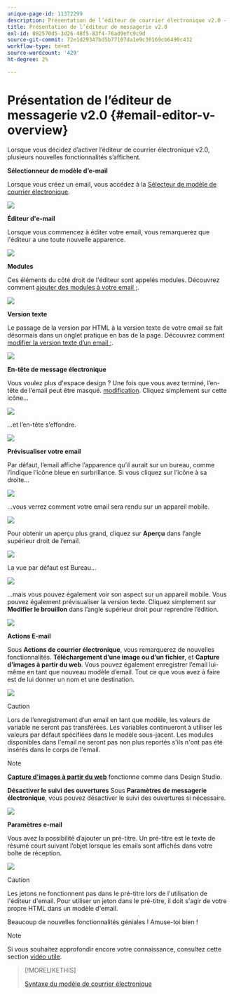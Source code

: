 ```yaml
---
unique-page-id: 11372299
description: Présentation de l’éditeur de courrier électronique v2.0 - Documents Marketo - Documentation du produit
title: Présentation de l’éditeur de messagerie v2.0
exl-id: 082570d5-3d26-48f5-83f4-76ad9efc9c9d
source-git-commit: 72e1d29347bd5b77107da1e9c30169cb6490c432
workflow-type: tm+mt
source-wordcount: '429'
ht-degree: 2%

---
```


# Présentation de l’éditeur de messagerie v2.0 {#email-editor-v-overview}

Lorsque vous décidez d’activer l’éditeur de courrier électronique v2.0, plusieurs nouvelles fonctionnalités s’affichent.

**Sélectionneur de modèle d’e-mail**

Lorsque vous créez un email, vous accédez à la [Sélecteur de modèle de courrier électronique](/help/marketo/product-docs/email-marketing/general/email-editor-2/email-template-picker-overview.md).

![](assets/starter-templates-1.png)

**Éditeur d&#39;e-mail**

Lorsque vous commencez à éditer votre email, vous remarquerez que l&#39;éditeur a une toute nouvelle apparence.

![](assets/two-4.png)

**Modules**

Ces éléments du côté droit de l&#39;éditeur sont appelés modules. Découvrez comment [ajouter des modules à votre email ;](/help/marketo/product-docs/email-marketing/general/email-editor-2/add-modules-to-your-email.md).

![](assets/three-4.png)

**Version texte**

Le passage de la version par HTML à la version texte de votre email se fait désormais dans un onglet pratique en bas de la page. Découvrez comment [modifier la version texte d’un email ;](/help/marketo/product-docs/email-marketing/general/creating-an-email/edit-the-text-version-of-an-email.md).

![](assets/four-3.png)

**En-tête de message électronique**

Vous voulez plus d&#39;espace design ? Une fois que vous avez terminé, l’en-tête de l’email peut être masqué. [modification](/help/marketo/product-docs/email-marketing/general/creating-an-email/edit-your-email-header.md). Cliquez simplement sur cette icône...

![](assets/five-4.png)

...et l’en-tête s’effondre.

![](assets/six-3.png)

**Prévisualiser votre email**

Par défaut, l’email affiche l’apparence qu’il aurait sur un bureau, comme l’indique l’icône bleue en surbrillance. Si vous cliquez sur l’icône à sa droite...

![](assets/seven-3.png)

...vous verrez comment votre email sera rendu sur un appareil mobile.

![](assets/eight-3.png)

Pour obtenir un aperçu plus grand, cliquez sur **Aperçu** dans l’angle supérieur droit de l’email.

![](assets/preview1.png)

La vue par défaut est Bureau...

![](assets/preview2.png)

...mais vous pouvez également voir son aspect sur un appareil mobile. Vous pouvez également prévisualiser la version texte. Cliquez simplement sur **Modifier le brouillon** dans l’angle supérieur droit pour reprendre l’édition.

![](assets/preview3.png)

**Actions E-mail**

Sous **Actions de courrier électronique**, vous remarquerez de nouvelles fonctionnalités. **Téléchargement d’une image ou d’un fichier**, et **Capture d&#39;images à partir du web**. Vous pouvez également enregistrer l’email lui-même en tant que nouveau modèle d’email. Tout ce que vous avez à faire est de lui donner un nom et une destination.

![](assets/nine-3.png)

>[!CAUTION]
>
>Lors de l’enregistrement d’un email en tant que modèle, les valeurs de variable ne seront pas transférées. Les variables continueront à utiliser les valeurs par défaut spécifiées dans le modèle sous-jacent. Les modules disponibles dans l&#39;email ne seront pas non plus reportés s&#39;ils n&#39;ont pas été insérés dans le corps de l&#39;email.

>[!NOTE]
>
>**[Capture d&#39;images à partir du web](/help/marketo/product-docs/demand-generation/images-and-files/grab-the-images-from-a-web-page.md)** fonctionne comme dans Design Studio.

**Désactiver le suivi des ouvertures** Sous **Paramètres de messagerie électronique**, vous pouvez désactiver le suivi des ouvertures si nécessaire.

![](assets/thirteen-1.png)

**Paramètres e-mail**

Vous avez la possibilité d’ajouter un pré-titre. Un pré-titre est le texte de résumé court suivant l’objet lorsque les emails sont affichés dans votre boîte de réception.

![](assets/edit-settings-preheader-2.png)

>[!CAUTION]
>
>Les jetons ne fonctionnent pas dans le pré-titre lors de l&#39;utilisation de l&#39;éditeur d&#39;email. Pour utiliser un jeton dans le pré-titre, il doit s&#39;agir de votre propre HTML dans un modèle d&#39;email.

Beaucoup de nouvelles fonctionnalités géniales ! Amuse-toi bien !

>[!NOTE]
>
>Si vous souhaitez approfondir encore votre connaissance, consultez cette section [vidéo utile](https://nation.marketo.com/videos/1463).

>[!MORELIKETHIS]
>
>[Syntaxe du modèle de courrier électronique](/help/marketo/product-docs/email-marketing/general/email-editor-2/email-template-syntax.md)

